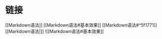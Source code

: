 # 链接
[[Markdown语法]]
[[Markdown语法#基本效果]]
[[Markdown语法#^5f1771]]
[[Markdown语法|]]
![[Markdown语法#基本效果]]
